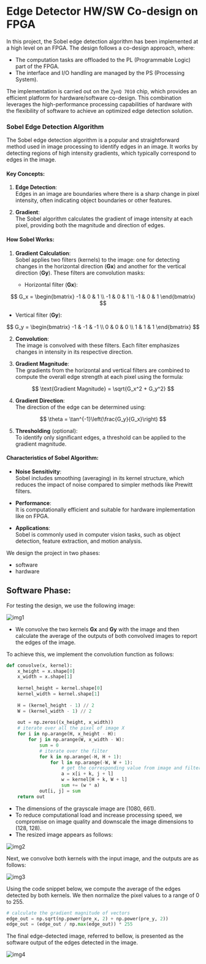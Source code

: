 # Edge Detector HW/SW Co-design on FPGA


In this project, the Sobel edge detection algorithm has been implemented at a high level on an FPGA. The design follows a co-design approach, where:

* The computation tasks are offloaded to the PL (Programmable Logic) part of the FPGA.
* The interface and I/O handling are managed by the PS (Processing System).

The implementation is carried out on the `ZynQ 7010` chip, which provides an efficient platform for hardware/software co-design. This combination leverages the high-performance processing capabilities of hardware with the flexibility of software to achieve an optimized edge detection solution.



### Sobel Edge Detection Algorithm

The Sobel edge detection algorithm is a popular and straightforward method used in image processing to identify edges in an image. It works by detecting regions of high intensity gradients, which typically correspond to edges in the image.

#### Key Concepts:

1. **Edge Detection**:  
   Edges in an image are boundaries where there is a sharp change in pixel intensity, often indicating object boundaries or other features.

2. **Gradient**:  
   The Sobel algorithm calculates the gradient of image intensity at each pixel, providing both the magnitude and direction of edges.

#### How Sobel Works:

1. **Gradient Calculation**:  
   Sobel applies two filters (kernels) to the image: one for detecting changes in the horizontal direction (**Gx**) and another for the vertical direction (**Gy**). These filters are convolution masks:

   - Horizontal filter (**Gx**):  

$$
     G_x =
     \begin{bmatrix}
     -1 & 0 & 1 \\
     -1 & 0 & 1 \\
     -1 & 0 & 1
     \end{bmatrix}
$$

   - Vertical filter (**Gy**):  

$$
     G_y =
     \begin{bmatrix}
     -1 & -1 & -1 \\
      0 &  0 &  0 \\
      1 &  1 &  1
     \end{bmatrix}
$$

2. **Convolution**:  
   The image is convolved with these filters. Each filter emphasizes changes in intensity in its respective direction.

3. **Gradient Magnitude**:  
   The gradients from the horizontal and vertical filters are combined to compute the overall edge strength at each pixel using the formula:

$$
    \text{Gradient Magnitude} = \sqrt{G_x^2 + G_y^2}
$$

4. **Gradient Direction**:  
   The direction of the edge can be determined using:

$$
    \theta = \tan^{-1}\left(\frac{G_y}{G_x}\right)
$$

5. **Thresholding** (optional):  
   To identify only significant edges, a threshold can be applied to the gradient magnitude.

#### Characteristics of Sobel Algorithm:

- **Noise Sensitivity**:  
  Sobel includes smoothing (averaging) in its kernel structure, which reduces the impact of noise compared to simpler methods like Prewitt filters.
  
- **Performance**:  
  It is computationally efficient and suitable for hardware implementation like on FPGA.

- **Applications**:  
  Sobel is commonly used in computer vision tasks, such as object detection, feature extraction, and motion analysis.



We design the project in two phases:
- software 
- hardware

## Software Phase:
For testing the design, we use the following image:

![img1](Doc/Images/test_img.png)


* We convolve the two kernels **Gx** and **Gy** with the image and then calculate the average of the outputs of both convolved images to report the edges of the image.

To achieve this, we implement the convolution function as follows:

```Python
def convolve(x, kernel):
    x_height = x.shape[0]
    x_width = x.shape[1]
    
    kernel_height = kernel.shape[0]
    kernel_width = kernel.shape[1]
    
    H = (kernel_height - 1) // 2
    W = (kernel_width - 1) // 2
    
    out = np.zeros((x_height, x_width))
    # iterate over all the pixel of image X
    for i in np.arange(H, x_height - H):
        for j in np.arange(W, x_width - W):
            sum = 0
            # iterate over the filter
            for k in np.arange(-H, H + 1):
                for l in np.arange(-W, W + 1):
                    # get the corresponding value from image and filter
                    a = x[i + k, j + l]
                    w = kernel[H + k, W + l]
                    sum += (w * a)
            out[i, j] = sum
    return out

```

* The dimensions of the grayscale image are (1080, 661).
* To reduce computational load and increase processing speed, we compromise on image quality and downscale the image dimensions to (128, 128).
* The resized image appears as follows:

![img2](Doc/Images/test_img_resized.png)


Next, we convolve both kernels with the input image, and the outputs are as follows:

![img3](Doc/Images/test_img_conv.png)


Using the code snippet below, we compute the average of the edges detected by both kernels. We then normalize the pixel values to a range of 0 to 255.

```Python
# calculate the gradient magnitude of vectors
edge_out = np.sqrt(np.power(pre_x, 2) + np.power(pre_y, 2))
edge_out = (edge_out / np.max(edge_out)) * 255
```


The final edge-detected image, referred to bellow, is presented as the software output of the edges detected in the image.

![img4](Doc/Images/test_final_conv_sw.png)





